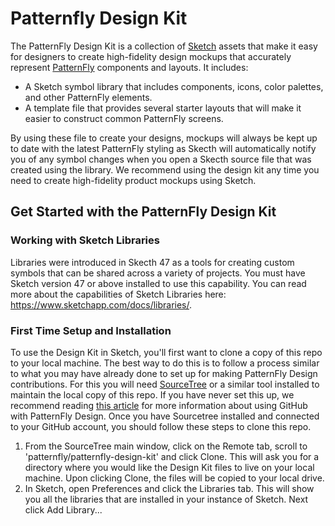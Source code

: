 # Patternfly Design Kit

The PatternFly Design Kit is a collection of [Sketch](https://www.sketchapp.com/) assets that make it easy for designers to create high-fidelity design mockups that accurately represent [PatternFly](http://patternfly.org) components and layouts. It includes:

* A Sketch symbol library that includes components, icons, color palettes, and other PatternFly elements.
* A template file that provides several starter layouts that will make it easier to construct common PatternFly screens.

By using these file to create your designs, mockups will always be kept up to date with the latest PatternFly styling as Skecth will automatically notify you of any symbol changes when you open a Skecth source file that was created using the library. We recommend using the design kit any time you need to create high-fidelity product mockups using Sketch. 

## Get Started with the PatternFly Design Kit

### Working with Sketch Libraries
Libraries were introduced in Skecth 47 as a tools for creating custom symbols that can be shared across a variety of projects. You must have Sketch version 47 or above installed to use this capability. You can read more about the capabilities of Sketch Libraries here: https://www.sketchapp.com/docs/libraries/.

### First Time Setup and Installation
To use the Design Kit in Sketch, you'll first want to clone a copy of this repo to your local machine. The best way to do this is to follow a process similar to what you may have already done to set up for making PatternFly Design contributions. For this you will need [SourceTree](https://www.sourcetreeapp.com/) or a similar tool installed to maintain the local copy of this repo. If you have never set this up, we recommend reading [this article](https://github.com/patternfly/patternfly-design/wiki/How-to-Setup-your-Contribution-Environment) for more information about using GitHub with PatternFly Design. Once you have Sourcetree installed and connected to your GitHub account, you should follow these steps to clone this repo.

1. From the SourceTree main window, click on the Remote tab, scroll to 'patternfly/patternfly-design-kit' and click Clone. This will ask you for a directory where you would like the Design Kit files to live on your local machine. Upon clicking Clone, the files will be copied to your local drive.
2. In Sketch, open Preferences and click the Libraries tab. This will show you all the libraries that are installed in your instance of Sketch. Next click Add Library...
